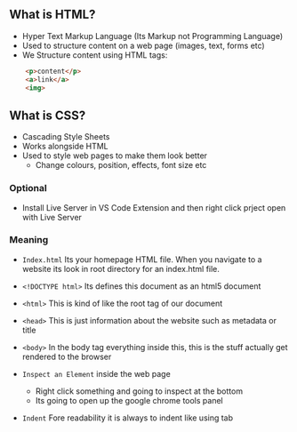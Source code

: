 ## What is HTML?

- Hyper Text Markup Language (Its Markup not Programming Language)
- Used to structure content on a web page (images, text, forms etc)
- We Structure content using HTML tags:
```html
    <p>content</p>
    <a>link</a>
    <img>
```
## What is CSS?
- Cascading Style Sheets
- Works alongside HTML
- Used to style web pages to make them look better
    - Change colours, position, effects, font size etc

### Optional
- Install Live Server in VS Code Extension and then right click prject open with Live Server

### Meaning
- `Index.html` 
Its your homepage HTML file. When you navigate to a website its look in root directory for an index.html file.

- `<!DOCTYPE html>`
Its defines this document as an html5 document

- `<html>`
This is kind of like the root tag of our document

- `<head>`
This is just information about the website such as metadata or title

- `<body>`
In the body tag everything inside this, this is the stuff actually get rendered to the browser 

- `Inspect an Element` inside the web page
    - Right click something and going to inspect at the bottom
    - Its going to open up the google chrome tools panel

- `Indent`
Fore readability it is always to indent like using tab 